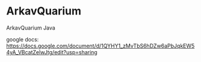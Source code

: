 # ArkavQuarium
ArkavQuarium Java

google docs: https://docs.google.com/document/d/1QYHY1_zMvTbS6hDZw6aPbJqkEW54yA_VBcatZelwJtg/edit?usp=sharing
